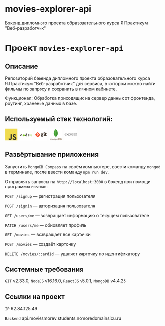 # movies-explorer-api
Бэкенд дипломного проекта образовательного курса Я.Практикум "Веб-разработчик"

# Проект `movies-explorer-api`

## Описание

Репозиторий бэкенда дипломного проекта образовательного курса Я.Практикум "Веб-разработчик" для сервиса, в котором можно найти фильмы по запросу и сохранить в личном кабинете.

Функционал: Обработка приходящих на сервер данных от фронтенда, роутинг, хранение данных в базе.

## Используемый стек технологий: 
<div>
  <img src="https://github.com/devicons/devicon/blob/master/icons/javascript/javascript-original.svg" title="JavaScript" alt="JavaScript" width="40" height="40"/>&nbsp;
  <img src="https://github.com/devicons/devicon/blob/master/icons/nodejs/nodejs-original-wordmark.svg" title="NodeJS" alt="NodeJS" width="40" height="40"/>&nbsp;
  <img src="https://github.com/devicons/devicon/blob/master/icons/git/git-original-wordmark.svg" title="Git" alt="Git" width="40" height="40"/>&nbsp;
  <img src="https://github.com/devicons/devicon/blob/master/icons/mongodb/mongodb-original-wordmark.svg" title="mongodb" alt="mongodb" width="40" height="40"/>&nbsp;
  <img src="https://github.com/devicons/devicon/blob/master/icons/express/express-original-wordmark.svg" title="express" alt="express" width="40" height="40"/>&nbsp;
</div>

## Развёртывание приложения

Запустить `MongoDB Compass` на своём компьютере, ввести команду `mongod` в терминале, после ввести команду `npm run dev`. 

Отправлять запросы на `http://localhost:3000` в бэкенд при помощи программы `Postman`:

`POST /signup` — регистрация пользователя

`POST /signin` — авторизация пользователя

`GET /users/me` — возвращает информацию о текущем пользователе

`PATCH /users/me` — обновляет профиль

`GET /movies` — возвращает все карточки

`POST /movies` — создаёт карточку

`DELETE /movies/:cardId` — удаляет карточку по идентификатору 

## Системные требования

`GIT` v2.33.0, `NodeJS` v16.16.0, `ReactJS` v5.0.1, `MongoDB` v4.4.23

## Ссылки на проект

`IP` 62.84.125.49

`Backend` api.moviesmorev.students.nomoredomainsicu.ru
